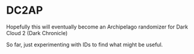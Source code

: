 # DC2AP

Hopefully this will eventually become an Archipelago randomizer for Dark Cloud 2 (Dark Chronicle)

So far, just experimenting with IDs to find what might be useful.
